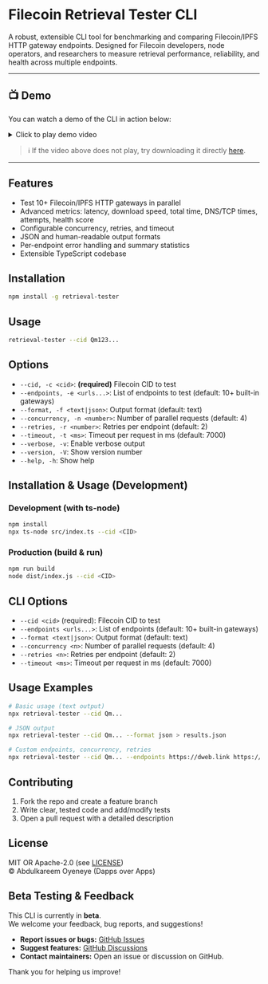 # Filecoin Retrieval Tester CLI

A robust, extensible CLI tool for benchmarking and comparing Filecoin/IPFS HTTP gateway endpoints. Designed for Filecoin developers, node operators, and researchers to measure retrieval performance, reliability, and health across multiple endpoints.

---

## 📺 Demo

You can watch a demo of the CLI in action below:

<details>
<summary>Click to play demo video</summary>

![Demo Video](demo_video.mp4)

</details>

> ℹ️ If the video above does not play, try downloading it directly [here](demo_video.mp4).

---

## Features

- Test 10+ Filecoin/IPFS HTTP gateways in parallel
- Advanced metrics: latency, download speed, total time, DNS/TCP times, attempts, health score
- Configurable concurrency, retries, and timeout
- JSON and human-readable output formats
- Per-endpoint error handling and summary statistics
- Extensible TypeScript codebase

## Installation

```bash
npm install -g retrieval-tester
```

## Usage

```bash
retrieval-tester --cid Qm123...
```

## Options

- `--cid, -c <cid>`: **(required)** Filecoin CID to test
- `--endpoints, -e <urls...>`: List of endpoints to test (default: 10+ built-in gateways)
- `--format, -f <text|json>`: Output format (default: text)
- `--concurrency, -n <number>`: Number of parallel requests (default: 4)
- `--retries, -r <number>`: Retries per endpoint (default: 2)
- `--timeout, -t <ms>`: Timeout per request in ms (default: 7000)
- `--verbose, -v`: Enable verbose output
- `--version, -V`: Show version number
- `--help, -h`: Show help

## Installation & Usage (Development)

### Development (with ts-node)

```bash
npm install
npx ts-node src/index.ts --cid <CID>
```

### Production (build & run)

```bash
npm run build
node dist/index.js --cid <CID>
```

## CLI Options

- `--cid <cid>` (required): Filecoin CID to test
- `--endpoints <urls...>`: List of endpoints (default: 10+ built-in gateways)
- `--format <text|json>`: Output format (default: text)
- `--concurrency <n>`: Number of parallel requests (default: 4)
- `--retries <n>`: Retries per endpoint (default: 2)
- `--timeout <ms>`: Timeout per request in ms (default: 7000)

## Usage Examples

```bash
# Basic usage (text output)
npx retrieval-tester --cid Qm...

# JSON output
npx retrieval-tester --cid Qm... --format json > results.json

# Custom endpoints, concurrency, retries
npx retrieval-tester --cid Qm... --endpoints https://dweb.link https://ipfs.io --concurrency 8 --retries 3 --timeout 10000
```

## Contributing

1. Fork the repo and create a feature branch
2. Write clear, tested code and add/modify tests
3. Open a pull request with a detailed description

## License

MIT OR Apache-2.0 (see [LICENSE](https://github.com/Supercoolkayy/retrieval-tester/blob/main/LICENSE))  
© Abdulkareem Oyeneye (Dapps over Apps)

## Beta Testing & Feedback

This CLI is currently in **beta**.  
We welcome your feedback, bug reports, and suggestions!

- **Report issues or bugs:** [GitHub Issues](https://github.com/Supercoolkayy/retrieval-tester/issues)
- **Suggest features:** [GitHub Discussions](https://github.com/Supercoolkayy/retrieval-tester/discussions)
- **Contact maintainers:** Open an issue or discussion on GitHub.

Thank you for helping us improve!